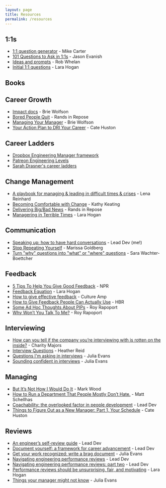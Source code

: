 ```yaml
---
layout: page
title: Resources
permalink: /resources
---
```


## 1:1s

- [1:1 question generator](https://one-on-ones.app/) - Mike Carter
- [101 Questions to Ask in 1:1s](https://jasonevanish.com/2014/05/29/101-questions-to-ask-in-1-on-1s/) - Jason Evanish
- [Ideas and prompts](https://1on1s.robwhelan.com/) - Rob Whelan
- [Initial 1:1 questions](https://larahogan.me/blog/first-one-on-one-questions/) - Lara Hogan

## Books

## Career Growth

- [Impact docs](https://review.firstround.com/ditch-your-to-do-list-and-use-these-docs-to-make-more-impact) - Brie Wolfson
- [Bored People Quit](https://randsinrepose.com/archives/bored-people-quit/) - Rands in Repose
- [Managing Your Manager](https://every.to/superorganizers/managing-your-manager) - Brie Wolfson
- [Your Action Plan to DRI Your Career](https://cate.blog/2021/12/20/your-action-plan-to-dri-your-career/) - Cate Huston

## Career Ladders

- [Dropbox Engineering Manager framework](https://dropbox.github.io/dbx-career-framework/m3_engineering_manager.html)
- [Patreon Engineering Levels](https://levels.patreon.com/?)
- [Sarah Drasner's career ladders](https://career-ladders.dev/engineering/)

## Change Management

- [A playbook for managing & leading in difficult times & crises](https://lenareinhard.com/a-playbook-for-managing-leading-in-difficult-times-crises/) - Lena Reinhard
- [Becoming Comfortable with Change](https://kathkeating-cto.medium.com/becoming-comfortable-with-change-4a27526fa0a7) - Kathy Keating
- [Delivering Big/Bad News](https://randsinrepose.com/archives/delivering_bigbad_news/) - Rands in Repose
- [Managering in Terrible Times](https://larahogan.me/blog/being-a-manager-in-terrible-times/) - Lara Hogan

## Communication

- [Speaking up: how to have hard conversations](https://leaddev.com/communication-relationships/speaking-how-have-hard-conversations) - Lead Dev (me!)
- [Stop Repeating Yourself](https://marissagoldberg.medium.com/stop-repeating-yourself-374ee2418aa6) - Marissa Goldberg
- [Turn "why" questions into "what" or "where" questions](https://twitter.com/sara_ann_marie/status/1379891106507292674) - Sara Wachter-Boettcher

## Feedback

- [5 Tips To Help You Give Good Feedback](https://www.npr.org/2021/08/20/1029652315/5-tips-to-help-you-give-good-feedback) - NPR
- [Feedback Equation](https://larahogan.me/blog/feedback-equation/) - Lara Hogan
- [How to give effective feedback](https://www.cultureamp.com/blog/how-to-give-effective-feedback) - Culture Amp
- [How to Give Feedback People Can Actually Use](https://hbr.org/2017/10/how-to-give-feedback-people-can-actually-use) - HBR
- [Some Ad Hoc Thoughts About PIPs](https://docs.google.com/presentation/d/1OEmntzaCKcMhcDySRlFfxG-phrqCM2imJNwqQxftefQ/edit#slide=id.p) - Roy Rapoport
- [Why Won’t You Talk To Me?](https://medium.com/@royrapoport/why-wont-you-talk-to-me-f30a01a1994c) - Roy Rapoport

## Interviewing

- [How can you tell if the company you’re interviewing with is rotten on the inside?](https://charity.wtf/2022/01/29/how-can-you-tell-if-the-company-youre-interviewing-with-is-rotten-on-the-inside/) - Charity Majors
- [Interview Questions](https://heatherreiduff.com/posts/2022/interview-questions/) - Heather Reid
- [Questions I'm asking in interviews](https://jvns.ca/blog/2013/12/30/questions-im-asking-in-interviews/) - Julia Evans
- [Sounding confident in interviews](https://jvns.ca/blog/2014/02/03/sounding-confident-in-interviews/) - Julia Evans

## Managing

- [But It’s Not How I Would Do It](https://anothermarkwood.medium.com/but-its-not-how-i-would-do-it-cf933e7f81c8) - Mark Wood
- [How to Run a Department That People Mostly Don’t Hate.](https://matt-schellhas.medium.com/how-to-run-a-department-that-people-mostly-dont-hate-e78c5ce22f59) - Matt Schellhas
- [Coachability: the overlooked factor in people development](https://leaddev.com/mentoring-coaching-feedback/coachability-overlooked-factor-people-development) - Lead Dev
- [Things to Figure Out as a New Manager: Part 1, Your Schedule](https://cate.blog/2017/01/05/things-to-figure-out-as-a-new-manager-part-1-your-schedule/) - Cate Huston

## Reviews

- [An engineer’s self-review guide](https://leaddev.com/professional-development/engineers-self-review-guide) - Lead Dev
- [Document yourself: a framework for career advancement](https://leaddev.com/career-paths-progression-promotion/document-yourself-framework-career-advancement) - Lead Dev
- [Get your work recognized: write a brag document](https://jvns.ca/blog/brag-documents/) - Julia Evans
- [Navigating engineering performance reviews](https://leaddev.com/mentoring-coaching-feedback/navigating-engineering-performance-reviews) - Lead Dev
- [Navigating engineering performance reviews: part two](https://leaddev.com/mentoring-coaching-feedback/navigating-engineering-performance-reviews-part-two) - Lead Dev
- [Performance reviews should be unsurprising, fair, and motivating](https://larahogan.me/blog/performance-reviews-should-be-unsurprising-fair-and-motivating/) - Lara Hogan
- [Things your manager might not know](https://jvns.ca/blog/things-your-manager-might-not-know/) - Julia Evans

